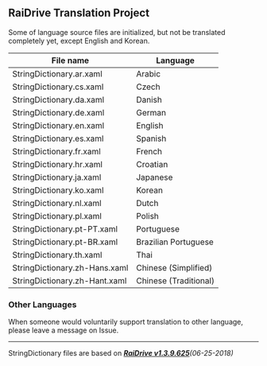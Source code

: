## RaiDrive Translation Project

Some of language source files are initialized, but not be translated completely yet, except English and Korean.

File name | Language
----------|---------
StringDictionary.ar.xaml | Arabic
StringDictionary.cs.xaml | Czech
StringDictionary.da.xaml | Danish
StringDictionary.de.xaml | German
StringDictionary.en.xaml | English
StringDictionary.es.xaml | Spanish
StringDictionary.fr.xaml | French
StringDictionary.hr.xaml | Croatian
StringDictionary.ja.xaml | Japanese
StringDictionary.ko.xaml | Korean
StringDictionary.nl.xaml | Dutch
StringDictionary.pl.xaml | Polish
StringDictionary.pt-PT.xaml | Portuguese
StringDictionary.pt-BR.xaml | Brazilian Portuguese
StringDictionary.th.xaml | Thai
StringDictionary.zh-Hans.xaml | Chinese (Simplified)
StringDictionary.zh-Hant.xaml | Chinese (Traditional)

### Other Languages 
When someone would voluntarily support translation to other language, please leave a message on Issue. 

---
StringDictionary files are based on _[**RaiDrive v1.3.9.625**](https://www.raidrive.com/download/)(06-25-2018)_
